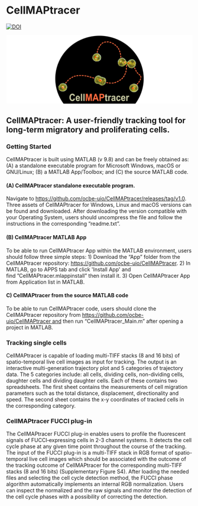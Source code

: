 # CellMAPtracer

[![DOI](https://zenodo.org/badge/249989991.svg)](https://zenodo.org/badge/latestdoi/249989991)

![CellMAPtracer](CellMAPtracerLogo.png)

## CellMAPtracer: A user-friendly tracking tool for long-term migratory and proliferating cells.  

### Getting Started
CellMAPtracer is built using MATLAB (v 9.8) and can be freely obtained as: (A) a standalone executable program for Microsoft Windows, macOS or GNU/Linux; (B) a MATLAB App/Toolbox; and (C) the source MATLAB code. 

#### (A)  CellMAPtracer standalone executable program. 
Navigate to https://github.com/ocbe-uio/CellMAPtracer/releases/tag/v1.0. Three assets of CellMAPtracer for Windows, Linux and macOS versions can be found and downloaded. After downloading the version compatible with your Operating System, users should uncompress the file and follow the instructions in the corresponding “readme.txt”. 
#### (B) CellMAPtracer MATLAB App
To be able to run CellMAPtracer App within the MATLAB environment, users should follow three simple steps: 1) Download the “App” folder from the CellMAPtracer repository: https://github.com/ocbe-uio/CellMAPtracer. 2) In MATLAB, go to APPS tab and click 'Install App' and find ”CellMAPtracer.mlappinstall” then install it. 3) Open CellMAPtracer App from Application list in MATLAB.

#### C) CellMAPtracer from the source MATLAB code
To be able to run CellMAPtracer code, users should clone the CellMAPtracer repository from https://github.com/ocbe-uio/CellMAPtracer and then run “CellMAPtracer_Main.m” after opening a project in MATLAB.

### Tracking single cells
CellMAPtracer is capable of loading multi-TIFF stacks (8 and 16 bits) of spatio-temporal live cell images as input for tracking. The output is an interactive multi-generation trajectory plot and 5 categories of trajectory data. The 5 categories include: all cells, dividing cells, non-dividing cells, daughter cells and dividing daughter cells. Each of these contains two spreadsheets. The first sheet contains the measurements of cell migration parameters such as the total distance, displacement, directionality and speed. The second sheet contains the x-y coordinates of tracked cells in the corresponding category. 


### CellMAPtracer FUCCI plug-in
The CellMAPtracer FUCCI plug-in enables users to profile the fluorescent signals of FUCCI‐expressing cells in 2-3 channel systems. It detects the cell cycle phase at any given time point throughout the course of the tracking. The input of the FUCCI plug-in is a multi-TIFF stack in RGB format of spatio-temporal live cell images which should be associated with the outcome of the tracking outcome of CellMAPtracer for the corresponding multi-TIFF stacks (8 and 16 bits) (Supplementary Figure S4). After loading the needed files and selecting the cell cycle detection method, the FUCCI phase algorithm automatically implements an internal RGB normalization. Users can inspect the normalized and the raw signals and monitor the detection of the cell cycle phases with a possibility of correcting the detection. 
